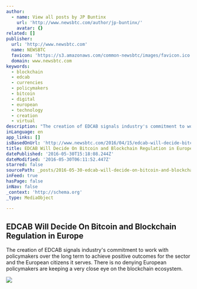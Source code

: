```yaml
---
author:
  - name: View all posts by JP Buntinx
    url: 'http://www.newsbtc.com/author/jp-buntinx/'
    avatar: {}
related: []
publisher:
  url: 'http://www.newsbtc.com'
  name: NEWSBTC
  favicon: 'https://s3.amazonaws.com/common-newsbtc/images/favicon.ico'
  domain: www.newsbtc.com
keywords:
  - blockchain
  - edcab
  - currencies
  - policymakers
  - bitcoin
  - digital
  - european
  - technology
  - creation
  - virtual
description: "The creation of EDCAB signals industry's commitment to work with policymakers over the long term to achieve positive outcomes for the sector and the European citizens it serves. There is no denying European policymakers are keeping a very close eye on the blockchain ecosystem."
inLanguage: en
app_links: []
isBasedOnUrl: 'http://www.newsbtc.com/2016/04/15/edcab-will-decide-bitcoin-blockchain-regulation-europe/'
title: EDCAB Will Decide On Bitcoin and Blockchain Regulation in Europe
datePublished: '2016-05-30T15:18:08.244Z'
dateModified: '2016-05-30T06:11:52.447Z'
starred: false
sourcePath: _posts/2016-05-30-edcab-will-decide-on-bitcoin-and-blockchain-regulation-in-eu.md
inFeed: true
hasPage: false
inNav: false
_context: 'http://schema.org'
_type: MediaObject

---
```

<article style=""><h1>EDCAB Will Decide On Bitcoin and Blockchain Regulation in Europe</h1><p>The creation of EDCAB signals industry's commitment to work with policymakers over the long term to achieve positive outcomes for the sector and the European citizens it serves. There is no denying European policymakers are keeping a very close eye on the blockchain ecosystem.</p><img src="http://s3.amazonaws.com/main-newsbtc-images/2016/04/15125340/edcab.png" /></article>
